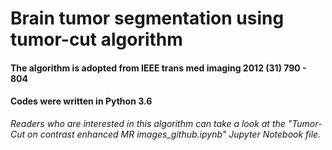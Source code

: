 # Brain tumor segmentation using tumor-cut algorithm

#### The algorithm is adopted from IEEE trans med imaging 2012 (31) 790 - 804
#### Codes were written in Python 3.6

<I> Readers who are interested in this algorithm can take a look at the "Tumor-Cut on contrast enhanced MR images_github.ipynb" Jupyter Notebook file. </I>
